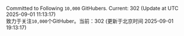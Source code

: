 Committed to Following `10,000` GitHubers. Current: <!-- FOLLOWING_COUNT -->302<!-- FOLLOWING_COUNT --> (Update at UTC <!-- LAST_UPDATED -->2025-09-01 11:13:17<!-- LAST_UPDATED -->)<br>
致力于关注`10,000`个GitHuber。当前：<!-- FOLLOWING_COUNT -->302<!-- FOLLOWING_COUNT --> (更新于北京时间 <!-- LAST_UPDATED_CST -->2025-09-01 19:13:17<!-- LAST_UPDATED_CST -->)
